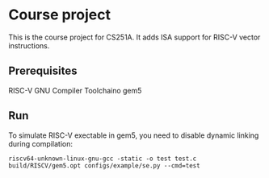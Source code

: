 # Course project
This is the course project for CS251A. It adds ISA support for RISC-V vector instructions.

## Prerequisites
RISC-V GNU Compiler Toolchaino
gem5

## Run
To simulate RISC-V exectable in gem5, you need to disable dynamic linking during compilation:
```
riscv64-unknown-linux-gnu-gcc -static -o test test.c
build/RISCV/gem5.opt configs/example/se.py --cmd=test
```